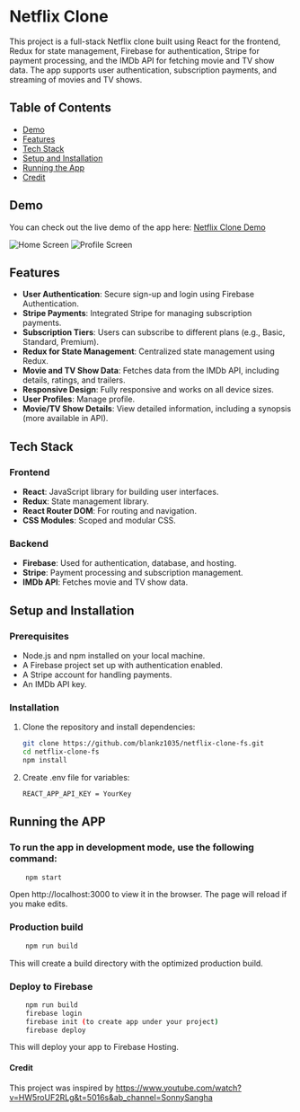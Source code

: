 # Netflix Clone

This project is a full-stack Netflix clone built using React for the frontend, Redux for state management, Firebase for authentication, Stripe for payment processing, and the IMDb API for fetching movie and TV show data. The app supports user authentication, subscription payments, and streaming of movies and TV shows.

## Table of Contents

- [Demo](#demo)
- [Features](#features)
- [Tech Stack](#tech-stack)
- [Setup and Installation](#setup-and-installation)
- [Running the App](#running-the-app)
- [Credit](#credit)



## Demo

You can check out the live demo of the app here: [Netflix Clone Demo](https://netflix-clone-fs.web.app)

![Home Screen](../images/start.png)
![Profile Screen](../images/profile.png)

## Features

- **User Authentication**: Secure sign-up and login using Firebase Authentication.
- **Stripe Payments**: Integrated Stripe for managing subscription payments.
- **Subscription Tiers**: Users can subscribe to different plans (e.g., Basic, Standard, Premium).
- **Redux for State Management**: Centralized state management using Redux.
- **Movie and TV Show Data**: Fetches data from the IMDb API, including details, ratings, and trailers.
- **Responsive Design**: Fully responsive and works on all device sizes.
- **User Profiles**: Manage profile.
- **Movie/TV Show Details**: View detailed information, including a synopsis (more available in API).

## Tech Stack

### Frontend
- **React**: JavaScript library for building user interfaces.
- **Redux**: State management library.
- **React Router DOM**: For routing and navigation.
- **CSS Modules**: Scoped and modular CSS.

### Backend
- **Firebase**: Used for authentication, database, and hosting.
- **Stripe**: Payment processing and subscription management.
- **IMDb API**: Fetches movie and TV show data.

## Setup and Installation

### Prerequisites

- Node.js and npm installed on your local machine.
- A Firebase project set up with authentication enabled.
- A Stripe account for handling payments.
- An IMDb API key.

### Installation

1. Clone the repository and install dependencies:
   ```bash
   git clone https://github.com/blankz1035/netflix-clone-fs.git
   cd netflix-clone-fs
   npm install

2. Create .env file for variables:
   ```bash
   REACT_APP_API_KEY = YourKey

## Running the APP
### To run the app in development mode, use the following command:
```bash
    npm start
```
Open http://localhost:3000 to view it in the browser. The page will reload if you make edits.
### Production build
```bash
    npm run build
```
This will create a build directory with the optimized production build.

### Deploy to Firebase
```bash
    npm run build
    firebase login
    firebase init (to create app under your project)
    firebase deploy
```
This will deploy your app to Firebase Hosting.

#### Credit
This project was inspired by https://www.youtube.com/watch?v=HW5roUF2RLg&t=5016s&ab_channel=SonnySangha


